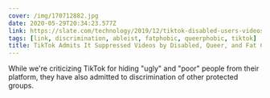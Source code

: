 ```yaml
---
cover: /img/170712882.jpg
date: 2020-05-29T20:34:23.577Z
link: https://slate.com/technology/2019/12/tiktok-disabled-users-videos-suppressed.html?
tags: [link, discrimination, ableist, fatphobic, queerphobic, tiktok]
title: TikTok Admits It Suppressed Videos by Disabled, Queer, and Fat Creators
---
```


While we're criticizing TikTok for hiding "ugly" and "poor" people from their platform, they have also admitted to discrimination of other protected groups.
